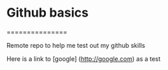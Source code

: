 # Github basics
===============

Remote repo to help me test out my github skills

Here is a link to [google] (http://google.com) as a test
